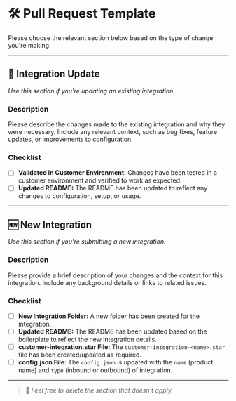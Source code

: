 # 🛠️ Pull Request Template

Please choose the relevant section below based on the type of change you're making.

---

## 🔁 Integration Update

_Use this section if you're updating an existing integration._

### Description

Please describe the changes made to the existing integration and why they were necessary. Include any relevant context, such as bug fixes, feature updates, or improvements to configuration.

### Checklist

- [ ] **Validated in Customer Environment:** Changes have been tested in a customer environment and verified to work as expected.  
- [ ] **Updated README:** The README has been updated to reflect any changes to configuration, setup, or usage.

---

## 🆕 New Integration

_Use this section if you're submitting a new integration._

### Description

Please provide a brief description of your changes and the context for this integration. Include any background details or links to related issues.

### Checklist

- [ ] **New Integration Folder:** A new folder has been created for the integration.  
- [ ] **Updated README:** The README has been updated based on the boilerplate to reflect the new integration details.  
- [ ] **customer-integration.star File:** The `customer-integration-<name>.star` file has been created/updated as required.  
- [ ] **config.json File:** The `config.json` is updated with the `name` (product name) and `type` (inbound or outbound) of integration.

---

> 📝 _Feel free to delete the section that doesn't apply._
